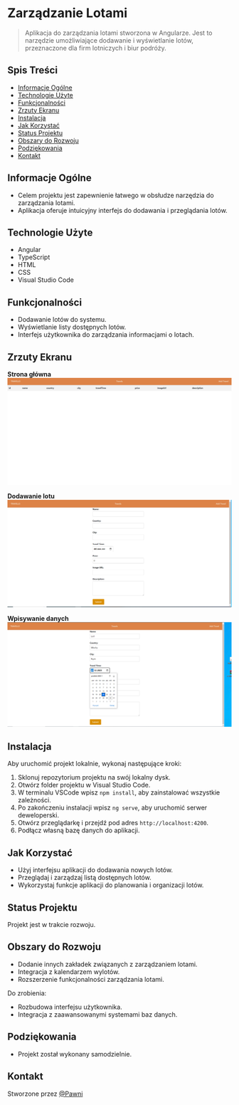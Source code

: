 # Zarządzanie Lotami

> Aplikacja do zarządzania lotami stworzona w Angularze. Jest to narzędzie umożliwiające dodawanie i wyświetlanie lotów, przeznaczone dla firm lotniczych i biur podróży.

## Spis Treści
* [Informacje Ogólne](#informacje-ogólne)
* [Technologie Użyte](#technologie-użyte)
* [Funkcjonalności](#funkcjonalności)
* [Zrzuty Ekranu](#zrzuty-ekranu)
* [Instalacja](#instalacja)
* [Jak Korzystać](#jak-korzystać)
* [Status Projektu](#status-projektu)
* [Obszary do Rozwoju](#obszary-do-rozwoju)
* [Podziękowania](#podziękowania)
* [Kontakt](#kontakt)

## Informacje Ogólne
- Celem projektu jest zapewnienie łatwego w obsłudze narzędzia do zarządzania lotami.
- Aplikacja oferuje intuicyjny interfejs do dodawania i przeglądania lotów.

## Technologie Użyte
- Angular
- TypeScript
- HTML
- CSS
- Visual Studio Code

## Funkcjonalności
- Dodawanie lotów do systemu.
- Wyświetlanie listy dostępnych lotów.
- Interfejs użytkownika do zarządzania informacjami o lotach.

## Zrzuty Ekranu

**Strona główna**
![Strona główna](Screenshots/s1.png)

**Dodawanie lotu**
![Dodawanie lotu](Screenshots/s2.png)

**Wpisywanie danych**
![Zmiana danych](Screenshots/s3.png)

## Instalacja
Aby uruchomić projekt lokalnie, wykonaj następujące kroki:
1. Sklonuj repozytorium projektu na swój lokalny dysk.
2. Otwórz folder projektu w Visual Studio Code.
3. W terminalu VSCode wpisz `npm install`, aby zainstalować wszystkie zależności.
4. Po zakończeniu instalacji wpisz `ng serve`, aby uruchomić serwer deweloperski.
5. Otwórz przeglądarkę i przejdź pod adres `http://localhost:4200`.
6. Podłącz własną bazę danych do aplikacji.

## Jak Korzystać
- Użyj interfejsu aplikacji do dodawania nowych lotów.
- Przeglądaj i zarządzaj listą dostępnych lotów.
- Wykorzystaj funkcje aplikacji do planowania i organizacji lotów.

## Status Projektu
Projekt jest w trakcie rozwoju.

## Obszary do Rozwoju
- Dodanie innych zakładek związanych z zarządzaniem lotami.
- Integracja z kalendarzem wylotów.
- Rozszerzenie funkcjonalności zarządzania lotami.

Do zrobienia:
- Rozbudowa interfejsu użytkownika.
- Integracja z zaawansowanymi systemami baz danych.

## Podziękowania
- Projekt został wykonany samodzielnie.

## Kontakt
Stworzone przez [@Pawni](https://github.com/Pawgni)

